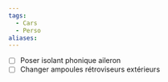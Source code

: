 ```yaml
---
tags:
  - Cars
  - Perso
aliases:
---
```

- [ ] Poser isolant phonique aileron
- [ ] Changer ampoules rétroviseurs extérieurs 